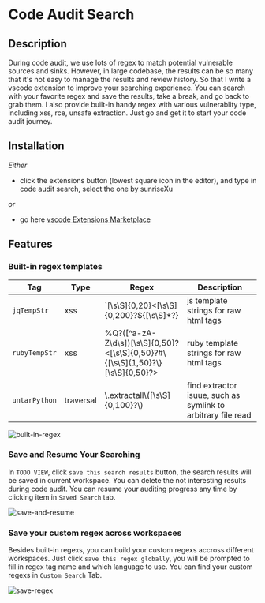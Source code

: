 # Code Audit Search

## Description

During code audit, we use lots of regex to match potential vulnerable sources and sinks. However, in large codebase, the results can be so many that it's not easy to manage the results and review history. So that I write a vscode extension to improve your searching experience. You can search with your favorite regex and save the results, take a break, and go back to grab them. I also provide built-in handy regex with various vulnerablity type, including xss, rce, unsafe extraction. Just go and get it to start your code audit journey.

## Installation

_Either_

- click the extensions button (lowest square icon in the editor), and type in code audit search, select the one by sunriseXu

_or_

- go here [vscode Extensions Marketplace](https://marketplace.visualstudio.com/items?itemName=sunriseXu.audit-search&ssr=false#overview)


## Features

### Built-in regex templates

| Tag              | Type | Regex  | Description                                        |
| ------------------ | ----- | ------------ | ------------------------------------------- |
| `jqTempStr`  | xss |  `[\s\S]{0,20}<[\s\S]{0,200}?\${[\s\S]*?} |js template strings for raw html tags |
| `rubyTempStr`  | xss |  %Q?([^a-zA-Z\d\s])[\s\S]{0,50}?<[\s\S]{0,50}?#\\{[\s\S]{1,50}?\\}[\s\S]{0,50}?> |ruby template strings for raw html tags |
| `untarPython`  | traversal |  \\.extractall\\([\s\S]{0,100}?\\) |find extractor isuue, such as symlink to arbitrary file read |

![built-in-regex](https://live.staticflickr.com/65535/53907668594_cfdd29f078_o_d.gif)


### Save and Resume Your Searching

In `TODO VIEW`, click `save this search results` button, the search results will be saved in current workspace. You can delete the not interesting results during code audit. You can resume your auditing progress any time by clicking item in `Saved Search` tab.

![save-and-resume](https://live.staticflickr.com/65535/53907377491_1ffac04478_o_d.gif)



### Save your custom regex across workspaces

Besides built-in regexs, you can build your custom regexs accross different workspaces. Just click `save this regex globally`, you will be prompted to fill in regex tag name and which language to use. You can find your custom regexs in `Custom Search` Tab.

![save-regex](https://live.staticflickr.com/65535/53907378756_4058c4e132_o_d.gif)

